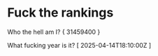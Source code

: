 # Fuck the rankings

Who the hell am I?
{ 31459400 }

What fucking year is it?
[ 2025-04-14T18:10:00Z ]
